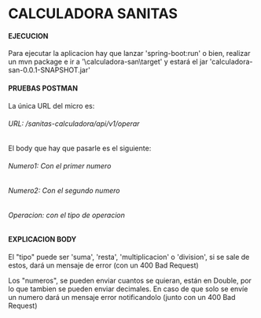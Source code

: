 # CALCULADORA SANITAS

#### EJECUCION ####
Para ejecutar la aplicacion hay que lanzar 'spring-boot:run' o bien, realizar un mvn package e ir a
'\calculadora-san\target' y estará el jar 'calculadora-san-0.0.1-SNAPSHOT.jar'

#### PRUEBAS POSTMAN ####
La única URL del micro es:

###### URL: /sanitas-calculadora/api/v1/operar

El body que hay que pasarle es el siguiente:
###### Numero1: Con el primer numero
###### Numero2: Con el segundo numero
###### Operacion: con el tipo de operacion

#### EXPLICACION BODY ####
El "tipo" puede ser 'suma', 'resta', 'multiplicacion' o 'division', si se sale de estos, dará un mensaje de error (con un 400 Bad Request)

Los "numeros", se pueden enviar cuantos se quieran, están en Double, por lo que tambien se pueden enviar decimales. En caso de que solo se envíe un numero
dará un mensaje error notificandolo (junto con un 400 Bad Request)